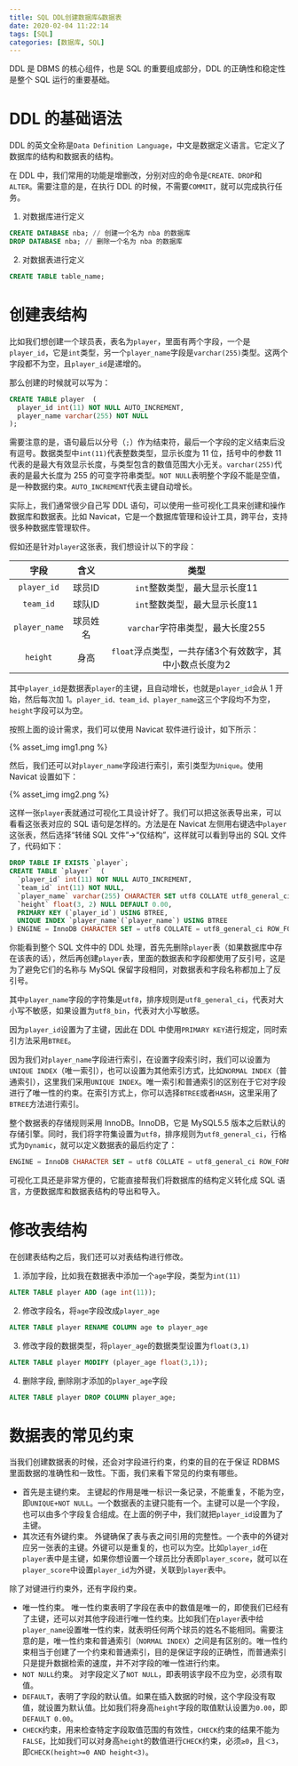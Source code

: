 ```yaml
---
title: SQL DDL创建数据库&数据表
date: 2020-02-04 11:22:14
tags: [SQL]
categories: [数据库, SQL]
---
```


DDL 是 DBMS 的核心组件，也是 SQL 的重要组成部分，DDL 的正确性和稳定性是整个 SQL 运行的重要基础。
# DDL 的基础语法
DDL 的英文全称是`Data Definition Language`，中文是数据定义语言。它定义了数据库的结构和数据表的结构。

在 DDL 中，我们常用的功能是增删改，分别对应的命令是`CREATE、DROP`和`ALTER`。需要注意的是，在执行 DDL 的时候，不需要`COMMIT`，就可以完成执行任务。
1. 对数据库进行定义
```sql
CREATE DATABASE nba; // 创建一个名为 nba 的数据库
DROP DATABASE nba; // 删除一个名为 nba 的数据库
```
2. 对数据表进行定义
```sql
CREATE TABLE table_name;
```

# 创建表结构
比如我们想创建一个球员表，表名为`player`，里面有两个字段，一个是`player_id`，它是`int`类型，另一个`player_name`字段是`varchar(255)`类型。这两个字段都不为空，且`player_id`是递增的。

那么创建的时候就可以写为：
```sql
CREATE TABLE player  (
  player_id int(11) NOT NULL AUTO_INCREMENT,
  player_name varchar(255) NOT NULL
);
```
需要注意的是，语句最后以分号（`;`）作为结束符，最后一个字段的定义结束后没有逗号。数据类型中`int(11)`代表整数类型，显示长度为 11 位，括号中的参数 11 代表的是最大有效显示长度，与类型包含的数值范围大小无关。`varchar(255)`代表的是最大长度为 255 的可变字符串类型。`NOT NULL`表明整个字段不能是空值，是一种数据约束。`AUTO_INCREMENT`代表主键自动增长。

实际上，我们通常很少自己写 DDL 语句，可以使用一些可视化工具来创建和操作数据库和数据表。比如 Navicat，它是一个数据库管理和设计工具，跨平台，支持很多种数据库管理软件。

假如还是针对`player`这张表，我们想设计以下的字段：

| 字段 | 含义 | 类型 |
| :--: | :--: | :--: |
| `player_id` | 球员ID | `int`整数类型，最大显示长度11 |
| `team_id` | 球队ID | `int`整数类型，最大显示长度11 |
| `player_name` | 球员姓名 | `varchar`字符串类型，最大长度255 |
| `height` | 身高 | `float`浮点类型，一共存储3个有效数字，其中小数点长度为2 |

其中`player_id`是数据表`player`的主键，且自动增长，也就是`player_id`会从 1 开始，然后每次加 1。`player_id、team_id、player_name`这三个字段均不为空，`height`字段可以为空。

按照上面的设计需求，我们可以使用 Navicat 软件进行设计，如下所示：

{% asset_img img1.png %}

然后，我们还可以对`player_name`字段进行索引，索引类型为`Unique`。使用 Navicat 设置如下：

{% asset_img img2.png %}

这样一张`player`表就通过可视化工具设计好了。我们可以把这张表导出来，可以看看这张表对应的 SQL 语句是怎样的。方法是在 Navicat 左侧用右键选中`player`这张表，然后选择“转储 SQL 文件”→“仅结构”，这样就可以看到导出的 SQL 文件了，代码如下：
```sql
DROP TABLE IF EXISTS `player`;
CREATE TABLE `player`  (
  `player_id` int(11) NOT NULL AUTO_INCREMENT,
  `team_id` int(11) NOT NULL,
  `player_name` varchar(255) CHARACTER SET utf8 COLLATE utf8_general_ci NOT NULL,
  `height` float(3, 2) NULL DEFAULT 0.00,
  PRIMARY KEY (`player_id`) USING BTREE,
  UNIQUE INDEX `player_name`(`player_name`) USING BTREE
) ENGINE = InnoDB CHARACTER SET = utf8 COLLATE = utf8_general_ci ROW_FORMAT = Dynamic;
```
你能看到整个 SQL 文件中的 DDL 处理，首先先删除`player`表（如果数据库中存在该表的话），然后再创建`player`表，里面的数据表和字段都使用了反引号，这是为了避免它们的名称与 MySQL 保留字段相同，对数据表和字段名称都加上了反引号。

其中`player_name`字段的字符集是`utf8`，排序规则是`utf8_general_ci`，代表对大小写不敏感，如果设置为`utf8_bin`，代表对大小写敏感。

因为`player_id`设置为了主键，因此在 DDL 中使用`PRIMARY KEY`进行规定，同时索引方法采用`BTREE`。

因为我们对`player_name`字段进行索引，在设置字段索引时，我们可以设置为`UNIQUE INDEX`（唯一索引），也可以设置为其他索引方式，比如`NORMAL INDEX`（普通索引），这里我们采用`UNIQUE INDEX`。唯一索引和普通索引的区别在于它对字段进行了唯一性的约束。在索引方式上，你可以选择`BTREE`或者`HASH`，这里采用了`BTREE`方法进行索引。

整个数据表的存储规则采用 InnoDB。InnoDB，它是 MySQL5.5 版本之后默认的存储引擎。同时，我们将字符集设置为`utf8`，排序规则为`utf8_general_ci`，行格式为`Dynamic`，就可以定义数据表的最后约定了：
```sql
ENGINE = InnoDB CHARACTER SET = utf8 COLLATE = utf8_general_ci ROW_FORMAT = Dynamic;
```
可视化工具还是非常方便的，它能直接帮我们将数据库的结构定义转化成 SQL 语言，方便数据库和数据表结构的导出和导入。
# 修改表结构
在创建表结构之后，我们还可以对表结构进行修改。
1. 添加字段，比如我在数据表中添加一个`age`字段，类型为`int(11)`
```sql
ALTER TABLE player ADD (age int(11));
```
2. 修改字段名，将`age`字段改成`player_age`
```sql
ALTER TABLE player RENAME COLUMN age to player_age
```
3. 修改字段的数据类型，将`player_age`的数据类型设置为`float(3,1)`
```sql
ALTER TABLE player MODIFY (player_age float(3,1));
```
4. 删除字段, 删除刚才添加的`player_age`字段
```sql
ALTER TABLE player DROP COLUMN player_age;
```

# 数据表的常见约束
当我们创建数据表的时候，还会对字段进行约束，约束的目的在于保证 RDBMS 里面数据的准确性和一致性。下面，我们来看下常见的约束有哪些。
* 首先是主键约束。
主键起的作用是唯一标识一条记录，不能重复，不能为空，即`UNIQUE+NOT NULL`。一个数据表的主键只能有一个。主键可以是一个字段，也可以由多个字段复合组成。在上面的例子中，我们就把`player_id`设置为了主键。
* 其次还有外键约束。
外键确保了表与表之间引用的完整性。一个表中的外键对应另一张表的主键。外键可以是重复的，也可以为空。比如`player_id`在`player`表中是主键，如果你想设置一个球员比分表即`player_score`，就可以在`player_score`中设置`player_id`为外键，关联到`player`表中。

除了对键进行约束外，还有字段约束。
* 唯一性约束。
唯一性约束表明了字段在表中的数值是唯一的，即使我们已经有了主键，还可以对其他字段进行唯一性约束。比如我们在`player`表中给`player_name`设置唯一性约束，就表明任何两个球员的姓名不能相同。需要注意的是，唯一性约束和普通索引（`NORMAL INDEX`）之间是有区别的。唯一性约束相当于创建了一个约束和普通索引，目的是保证字段的正确性，而普通索引只是提升数据检索的速度，并不对字段的唯一性进行约束。
* `NOT NULL`约束。
对字段定义了`NOT NULL`，即表明该字段不应为空，必须有取值。
* `DEFAULT`，表明了字段的默认值。如果在插入数据的时候，这个字段没有取值，就设置为默认值。比如我们将身高`height`字段的取值默认设置为`0.00`，即`DEFAULT 0.00`。
* `CHECK`约束，用来检查特定字段取值范围的有效性，`CHECK`约束的结果不能为`FALSE`，比如我们可以对身高`height`的数值进行`CHECK`约束，必须`≥0`，且`＜3`，即`CHECK(height>=0 AND height<3)`。

